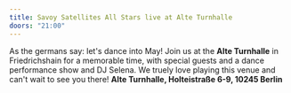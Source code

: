 ```yaml
---
title: Savoy Satellites All Stars live at Alte Turnhalle
doors: "21:00"
---
```

As the germans say: let's dance into May! Join us at the **Alte Turnhalle** in Friedrichshain for a memorable time, with special guests and a dance performance show and DJ Selena. We truely love playing this venue and can't wait to see you there! **Alte Turnhalle, Holteistraße 6-9, 10245 Berlin**